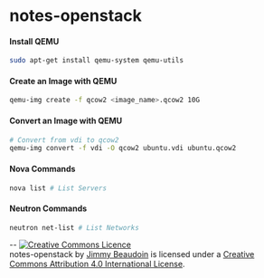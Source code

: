 notes-openstack
===============

#### Install QEMU
```sh
sudo apt-get install qemu-system qemu-utils
```

#### Create an Image with QEMU
```sh
qemu-img create -f qcow2 <image_name>.qcow2 10G
```

#### Convert an Image with QEMU
```sh
# Convert from vdi to qcow2
qemu-img convert -f vdi -O qcow2 ubuntu.vdi ubuntu.qcow2
```

#### Nova Commands
```sh
nova list # List Servers

```

#### Neutron Commands
```sh
neutron net-list # List Networks
```

--
<a rel="license" href="http://creativecommons.org/licenses/by/4.0/"><img alt="Creative Commons Licence" style="border-width:0" src="https://i.creativecommons.org/l/by/4.0/80x15.png" /></a><br /><span xmlns:dct="http://purl.org/dc/terms/" property="dct:title">notes-openstack</span> by <a xmlns:cc="http://creativecommons.org/ns#" href="http://jim-beaudoin.com" property="cc:attributionName" rel="cc:attributionURL">Jimmy Beaudoin</a> is licensed under a <a rel="license" href="http://creativecommons.org/licenses/by/4.0/">Creative Commons Attribution 4.0 International License</a>.
